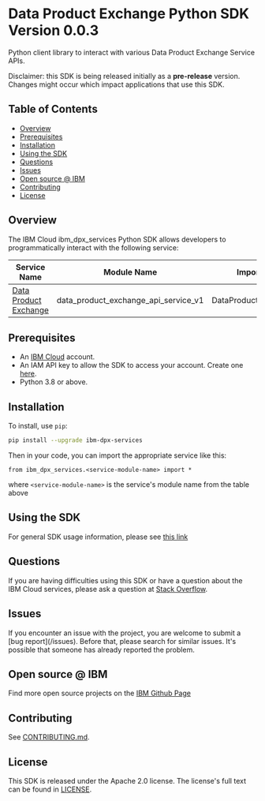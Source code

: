 # Data Product Exchange Python SDK Version 0.0.3

Python client library to interact with various Data Product Exchange Service APIs.

Disclaimer: this SDK is being released initially as a **pre-release** version.
Changes might occur which impact applications that use this SDK.

## Table of Contents

<!--
  The TOC below is generated using the `markdown-toc` node package.

      https://github.com/jonschlinkert/markdown-toc

  You should regenerate the TOC after making changes to this file.

      npx markdown-toc -i README.md
  -->

<!-- toc -->

- [Overview](#overview)
- [Prerequisites](#prerequisites)
- [Installation](#installation)
- [Using the SDK](#using-the-sdk)
- [Questions](#questions)
- [Issues](#issues)
- [Open source @ IBM](#open-source--ibm)
- [Contributing](#contributing)
- [License](#license)

<!-- tocstop -->

## Overview

The IBM Cloud ibm_dpx_services Python SDK allows developers to programmatically interact with the following service:

Service Name | Module Name | Imported Class Name
--- | --- | ---
[Data Product Exchange](https://cloud.ibm.com/apidocs/dataproducts) | data_product_exchange_api_service_v1 | DataProductExchangeApiServiceV1

## Prerequisites

[ibm-cloud-onboarding]: https://cloud.ibm.com/registration

* An [IBM Cloud][ibm-cloud-onboarding] account.
* An IAM API key to allow the SDK to access your account. Create one [here](https://cloud.ibm.com/iam/apikeys).
* Python 3.8 or above.

## Installation

To install, use `pip`:

```bash
pip install --upgrade ibm-dpx-services
```

Then in your code, you can import the appropriate service like this:
```
from ibm_dpx_services.<service-module-name> import *
```
where `<service-module-name>` is the service's module name from the table above

## Using the SDK
For general SDK usage information, please see [this link](https://github.com/IBM/ibm-cloud-sdk-common/blob/main/README.md)

## Questions

If you are having difficulties using this SDK or have a question about the IBM Cloud services,
please ask a question at
[Stack Overflow](http://stackoverflow.com/questions/ask?tags=ibm-cloud).

## Issues
If you encounter an issue with the project, you are welcome to submit a
[bug report](<github-repo-url>/issues).
Before that, please search for similar issues. It's possible that someone has already reported the problem.

## Open source @ IBM
Find more open source projects on the [IBM Github Page](http://ibm.github.io/)

## Contributing
See [CONTRIBUTING.md](https://github.ibm.com/CloudEngineering/python-sdk-template/blob/main/CONTRIBUTING.md).

## License

This SDK is released under the Apache 2.0 license.
The license's full text can be found in [LICENSE](https://github.ibm.com/CloudEngineering/python-sdk-template/blob/main/LICENSE).
